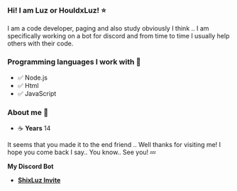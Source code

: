 ### Hi! I am Luz or HouldxLuz! ⭐

I am a code developer, paging and also study obviously I think .. I am specifically working on a bot for discord and from time to time I usually help others with their code.

### Programming languages I work with 📰
- ✅ Node.js
- ✅ Html
- ✅ JavaScript

### About me 🔎
- ☕ **Years** 14

It seems that you made it to the end friend .. Well thanks for visiting me! I hope you come back I say.. You know.. See you! 💤

**My Discord Bot**
- **[ShixLuz Invite](https://discord.com/api/oauth2/authorize?client_id=891784101143658567&redirect_uri=https%3A%2F%2Fdiscord.com%2Foauth2%2Fauthorize%3Fclient_id%3D891784101143658567%26scope%3Dbot%26permissions%3D1342565479&response_type=code&scope=identify%20email%20guilds)**
